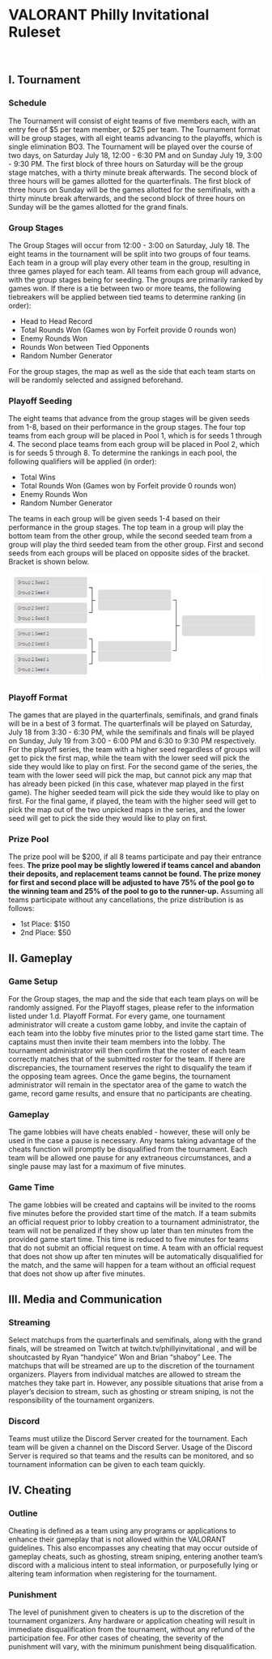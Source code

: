 <h1> VALORANT Philly Invitational Ruleset </h1>
<br> 

## I. Tournament

### Schedule
The Tournament will consist of eight teams of five members each, with an entry fee of $5 per team member, or $25 per team. The Tournament format will be group stages, with all eight teams advancing to the playoffs, which is single elimination BO3. The Tournament will be played over the course of two days, on Saturday July 18, 12:00 - 6:30 PM and on Sunday July 19, 3:00 - 9:30 PM. The first block of three hours on Saturday will be the group stage matches, with a thirty minute break afterwards. The second block of three hours will be games allotted for the quarterfinals. The first block of three hours on Sunday will be the games allotted for the semifinals, with a thirty minute break afterwards, and the second block of three hours on Sunday will be the games allotted for the grand finals. 

### Group Stages
The Group Stages will occur from 12:00 - 3:00 on Saturday, July 18. The eight teams in the tournament will be split into two groups of four teams. Each team in a group will play every other team in the group, resulting in three games played for each team. All teams from each group will advance, with the group stages being for seeding. The groups are primarily ranked by games won. If there is a tie between two or more teams, the following tiebreakers will be applied between tied teams to determine ranking (in order):
* Head to Head Record
* Total Rounds Won (Games won by Forfeit provide 0 rounds won)
* Enemy Rounds Won
* Rounds Won between Tied Opponents
* Random Number Generator

For the group stages, the map as well as the side that each team starts on will be randomly selected and assigned beforehand.

### Playoff Seeding
The eight teams that advance from the group stages will be given seeds from 1-8, based on their performance in the group stages. The four top teams from each group will be placed in Pool 1, which is for seeds 1 through 4. The second place teams from each group will be placed in Pool 2, which is for seeds 5 through 8. To determine the rankings in each pool, the following qualifiers will be applied (in order):
* Total Wins
* Total Rounds Won (Games won by Forfeit provide 0 rounds won)
* Enemy Rounds Won
* Random Number Generator

The teams in each group will be given seeds 1-4 based on their performance in the group stages. The top team in a group will play the bottom team from the other group, while the second seeded team from a group will play the third seeded team from the other group.
First and second seeds from each groups will be placed on opposite sides of the bracket. Bracket is shown below. 

![Playoff Bracket](/resources/bracket.png "Playoff Bracket")

### Playoff Format
The games that are played in the quarterfinals, semifinals, and grand finals will be in a best of 3 format. The quarterfinals will be played on Saturday, July 18 from 3:30 - 6:30 PM, while the semifinals and finals will be played on Sunday, July 19 from 3:00 - 6:00 PM and 6:30 to 9:30 PM respectively. For the playoff series, the team with a higher seed regardless of groups will get to pick the first map, while the team with the lower seed will pick the side they would like to play on first. For the second game of the series, the team with the lower seed will pick the map, but cannot pick any map that has already been picked (in this case, whatever map played in the first game). The higher seeded team will pick the side they would like to play on first. For the final game, if played, the team with the higher seed will get to pick the map out of the two unpicked maps in the series, and the lower seed will get to pick the side they would like to play on first. 

### Prize Pool
The prize pool will be $200, if all 8 teams participate and pay their entrance fees. **The prize pool may be slightly lowered if teams cancel and abandon their deposits, and replacement teams cannot be found. The prize money for first and second place will be adjusted to have 75% of the pool go to the winning team and 25% of the pool to go to the runner-up.** Assuming all teams participate without any cancellations, the prize distribution is as follows:
* 1st Place: $150
* 2nd Place: $50


## II. Gameplay
### Game Setup
For the Group stages, the map and the side that each team plays on will be randomly assigned. For the Playoff stages, please refer to the information listed under 1.d. Playoff Format. For every game, one tournament administrator will create a custom game lobby, and invite the captain of each team into the lobby five minutes prior to the listed game start time. The captains must then invite their team members into the lobby. The tournament administrator will then confirm that the roster of each team correctly matches that of the submitted roster for the team. If there are discrepancies, the tournament reserves the right to disqualify the team if the opposing team agrees. Once the game begins, the tournament administrator will remain in the spectator area of the game to watch the game, record game results, and ensure that no participants are cheating.

### Gameplay
The game lobbies will have cheats enabled - however, these will only be used in the case a pause is necessary. Any teams taking advantage of the cheats function will promptly be disqualified from the tournament. Each team will be allowed one pause for any extraneous circumstances, and a single pause may last for a maximum of five minutes. 

### Game Time
The game lobbies will be created and captains will be invited to the rooms five minutes before the provided start time of the match. If a team submits an official request prior to lobby creation to a tournament administrator, the team will not be penalized if they show up later than ten minutes from the provided game start time. This time is reduced to five minutes for teams that do not submit an official request on time. A team with an official request that does not show up after ten minutes will be automatically disqualified for the match, and the same will happen for a team without an official request that does not show up after five minutes.
  

## III. Media and Communication
### Streaming
Select matchups from the quarterfinals and semifinals, along with the grand finals, will be streamed on Twitch at twitch.tv/phillyinvitational , and will be shoutcasted by Ryan “handyice” Won and Brian “shaboy” Lee. The matchups that will be streamed are up to the discretion of the tournament organizers. Players from individual matches are allowed to stream the matches they take part in. However, any possible situations that arise from a player’s decision to stream, such as ghosting or stream sniping, is not the responsibility of the tournament organizers.
### Discord
Teams must utilize the Discord Server created for the tournament. Each team will be given a channel on the Discord Server. Usage of the Discord Server is required so that teams and the results can be monitored, and so tournament information can be given to each team quickly.

## IV. Cheating
### Outline
Cheating is defined as a team using any programs or applications to enhance their gameplay that is not allowed within the VALORANT guidelines. This also encompasses any cheating that may occur outside of gameplay cheats, such as ghosting, stream sniping, entering another team’s discord with a malicious intent to steal information, or purposefully lying or altering team information when registering for the tournament. 
### Punishment
The level of punishment given to cheaters is up to the discretion of the tournament organizers. Any hardware or application cheating will result in immediate disqualification from the tournament, without any refund of the participation fee. For other cases of cheating, the severity of the punishment will vary, with the minimum punishment being disqualification.

